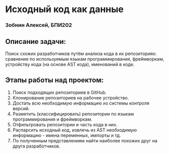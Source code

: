 # Исходный код как данные

### Зобнин Алексей, БПИ202

## Описание задачи:
Поиск схожих разработчиков путём анализа кода в их репозиториях: сравнение по используемым языкам программирования, фреймворкам, устройству кода (на основе AST кода), именований в коде.

## Этапы работы над проектом:

1. Поиск подходящих репозиториев в GitHub.
2. Клонирование репозиториев на рабочее устройство.
3. Достать всю необходимую информацию из системы контроля версий.
4. Разметить (классифицировать) репозитории по языкам программирования и фреймворкам.
5. Отфильтровать репозитории и часть кода в них.
6. Распарсить исходный код, извлечь из AST необходимую информацию - имена переменных, импорты и тд.
7. По полученным представлениям найти наиболее похожих друг на друга разработчиков.
